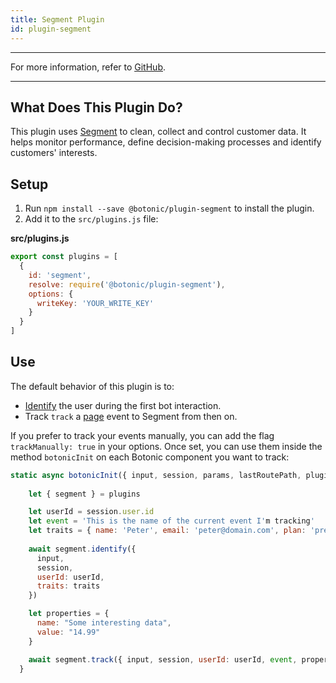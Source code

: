 ```yaml
---
title: Segment Plugin
id: plugin-segment
---
```


---

For more information, refer to [<u>GitHub</u>](https://github.com/hubtype/botonic/tree/master/packages/botonic-plugin-segment).

---

## What Does This Plugin Do?

This plugin uses [Segment](https://segment.com/) to clean, collect and control customer data. It helps monitor performance, define decision-making processes and identify customers' interests. 

## Setup

1. Run `npm install --save @botonic/plugin-segment` to install the plugin.
2. Add it to the `src/plugins.js` file:

**src/plugins.js**

```javascript
export const plugins = [
  {
    id: 'segment',
    resolve: require('@botonic/plugin-segment'),
    options: {
      writeKey: 'YOUR_WRITE_KEY'
    }
  }
]
```

## Use

The default behavior of this plugin is to:

- [Identify](https://segment.com/docs/spec/identify/) the user during the first bot interaction. 
- Track `track` a [page](https://segment.com/docs/spec/page/) event to Segment from then on.

If you prefer to track your events manually, you can add the flag `trackManually: true` in your options. Once set, you can use them inside the method `botonicInit` on each Botonic component you want to track:  

```javascript
static async botonicInit({ input, session, params, lastRoutePath, plugins }) {
    
    let { segment } = plugins

    let userId = session.user.id
    let event = 'This is the name of the current event I'm tracking'
    let traits = { name: 'Peter', email: 'peter@domain.com', plan: 'premium' }
    
    await segment.identify({
      input,
      session,
      userId: userId,
      traits: traits
    })

    let properties = {
      name: "Some interesting data", 
      value: "14.99"
    }

    await segment.track({ input, session, userId: userId, event, properties })
  }
```